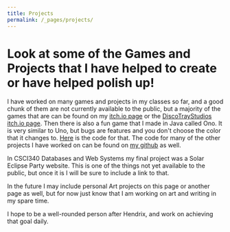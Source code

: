 ```yaml
---
title: Projects
permalink: /_pages/projects/
---
```


# Look at some of the Games and Projects that I have helped to create or have helped polish up! #
I have worked on many games and projects in my classes so far, and a good chunk of them are not currently available to the public, but a majority of the games that are can be found on my [itch.io page](https://jqual1.itch.io/) or the [DiscoTrayStudios itch.io page](https://discotraystudios.itch.io/).
Then there is also a fun game that I made in Java called Ono.
It is very similar to Uno, but bugs are features and you don't choose the color that it changes to.
[Here](https://github.com/Jqual1/Ono) is the code for that.
The code for many of the other projects I have worked on can be found on [my github](https://github.com/Jqual1/) as well.

In CSCI340 Databases and Web Systems my final project was a Solar Eclipse Party website.
This is one of the things not yet available to the public, but once it is I will be sure to include a link to that.

In the future I may include personal Art projects on this page or another page as well, but for now just know that I am working on art and writing in my spare time.

I hope to be a well-rounded person after Hendrix, and work on achieving that goal daily.
